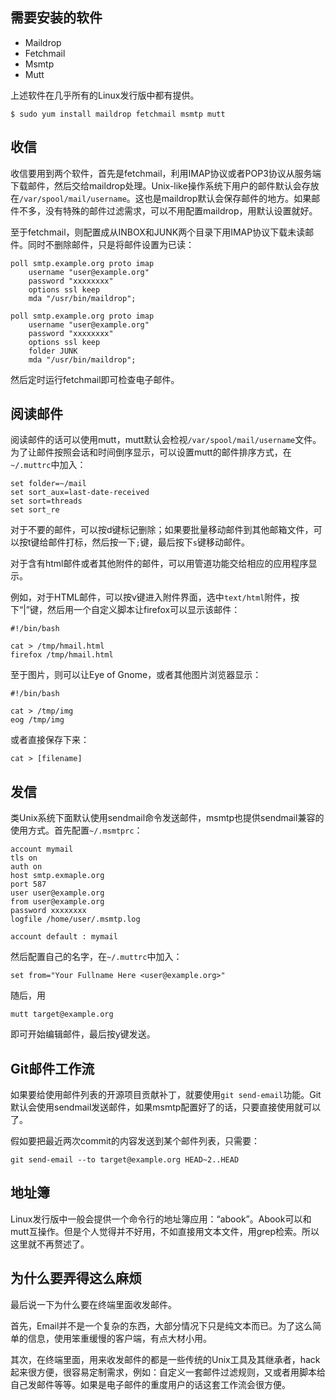 ## 需要安装的软件

- Maildrop
- Fetchmail
- Msmtp
- Mutt

上述软件在几乎所有的Linux发行版中都有提供。

```
$ sudo yum install maildrop fetchmail msmtp mutt
```

## 收信

收信要用到两个软件，首先是fetchmail，利用IMAP协议或者POP3协议从服务端下载邮件，然后交给maildrop处理。Unix-like操作系统下用户的邮件默认会存放在`/var/spool/mail/username`。这也是maildrop默认会保存邮件的地方。如果邮件不多，没有特殊的邮件过滤需求，可以不用配置maildrop，用默认设置就好。

至于fetchmail，则配置成从INBOX和JUNK两个目录下用IMAP协议下载未读邮件。同时不删除邮件，只是将邮件设置为已读：

```
poll smtp.example.org proto imap
    username "user@example.org"
    password "xxxxxxxx"
    options ssl keep
    mda "/usr/bin/maildrop";

poll smtp.example.org proto imap
    username "user@example.org"
    password "xxxxxxxx"
    options ssl keep
    folder JUNK
    mda "/usr/bin/maildrop";
```

然后定时运行fetchmail即可检查电子邮件。

## 阅读邮件

阅读邮件的话可以使用mutt，mutt默认会检视`/var/spool/mail/username`文件。为了让邮件按照会话和时间倒序显示，可以设置mutt的邮件排序方式，在`~/.muttrc`中加入：

```
set folder=~/mail
set sort_aux=last-date-received       
set sort=threads
set sort_re
```

对于不要的邮件，可以按d键标记删除；如果要批量移动邮件到其他邮箱文件，可以按t键给邮件打标，然后按一下`;`键，最后按下`s`键移动邮件。

对于含有html邮件或者其他附件的邮件，可以用管道功能交给相应的应用程序显示。

例如，对于HTML邮件，可以按v键进入附件界面，选中`text/html`附件，按下“|”键，然后用一个自定义脚本让firefox可以显示该邮件：

```
#!/bin/bash

cat > /tmp/hmail.html
firefox /tmp/hmail.html
```

至于图片，则可以让Eye of Gnome，或者其他图片浏览器显示：

```
#!/bin/bash

cat > /tmp/img
eog /tmp/img
```

或者直接保存下来：

```
cat > [filename]
```

## 发信

类Unix系统下面默认使用sendmail命令发送邮件，msmtp也提供sendmail兼容的使用方式。首先配置`~/.msmtprc`：

```
account mymail
tls on
auth on
host smtp.exmaple.org
port 587
user user@example.org
from user@example.org
password xxxxxxxx
logfile /home/user/.msmtp.log

account default : mymail
```

然后配置自己的名字，在`~/.muttrc`中加入：

```
set from="Your Fullname Here <user@example.org>"
```

随后，用

```
mutt target@example.org
```

即可开始编辑邮件，最后按y键发送。

## Git邮件工作流

如果要给使用邮件列表的开源项目贡献补丁，就要使用`git send-email`功能。Git默认会使用sendmail发送邮件，如果msmtp配置好了的话，只要直接使用就可以了。

假如要把最近两次commit的内容发送到某个邮件列表，只需要：

```
git send-email --to target@example.org HEAD~2..HEAD
```

## 地址簿

Linux发行版中一般会提供一个命令行的地址簿应用：“abook”。Abook可以和mutt互操作。但是个人觉得并不好用，不如直接用文本文件，用grep检索。所以这里就不再赘述了。

## 为什么要弄得这么麻烦

最后说一下为什么要在终端里面收发邮件。

首先，Email并不是一个复杂的东西，大部分情况下只是纯文本而已。为了这么简单的信息，使用笨重缓慢的客户端，有点大材小用。

其次，在终端里面，用来收发邮件的都是一些传统的Unix工具及其继承者，hack起来很方便，很容易定制需求，例如：自定义一套邮件过滤规则，又或者用脚本给自己发邮件等等。如果是电子邮件的重度用户的话这套工作流会很方便。

